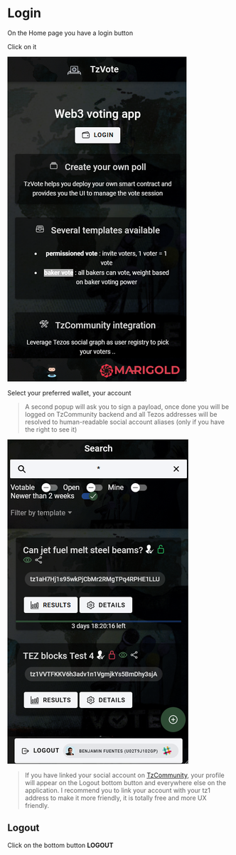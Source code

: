 # Login

On the Home page you have a login button

Click on it

![login](./images/login.png)

Select your preferred wallet, your account

> A second popup will ask you to sign a payload, once done you will be logged on TzCommunity backend and all Tezos addresses will be resolved to human-readable social account aliases (only if you have the right to see it)

![search](./images/search.png)

> If you have linked your social account on [TzCommunity](https://tezos-community.com), your profile will appear on the Logout bottom button and everywhere else on the application. I recommend you to link your account with your tz1 address to make it more friendly, it is totally free and more UX friendly.

## Logout

Click on the bottom button **LOGOUT**
